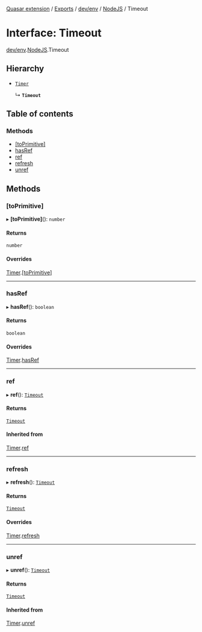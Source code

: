[Quasar extension](../index.md) / [Exports](../modules.md) / [dev/env](../modules/dev_env.md) / [NodeJS](../modules/dev_env.NodeJS.md) / Timeout

# Interface: Timeout

[dev/env](../modules/dev_env.md).[NodeJS](../modules/dev_env.NodeJS.md).Timeout

## Hierarchy

- [`Timer`](dev_env.NodeJS.Timer.md)

  ↳ **`Timeout`**

## Table of contents

### Methods

- [[toPrimitive]](dev_env.NodeJS.Timeout.md#[toprimitive])
- [hasRef](dev_env.NodeJS.Timeout.md#hasref)
- [ref](dev_env.NodeJS.Timeout.md#ref)
- [refresh](dev_env.NodeJS.Timeout.md#refresh)
- [unref](dev_env.NodeJS.Timeout.md#unref)

## Methods

### [toPrimitive]

▸ **[toPrimitive]**(): `number`

#### Returns

`number`

#### Overrides

[Timer](dev_env.NodeJS.Timer.md).[[toPrimitive]](dev_env.NodeJS.Timer.md#[toprimitive])

___

### hasRef

▸ **hasRef**(): `boolean`

#### Returns

`boolean`

#### Overrides

[Timer](dev_env.NodeJS.Timer.md).[hasRef](dev_env.NodeJS.Timer.md#hasref)

___

### ref

▸ **ref**(): [`Timeout`](dev_env.NodeJS.Timeout.md)

#### Returns

[`Timeout`](dev_env.NodeJS.Timeout.md)

#### Inherited from

[Timer](dev_env.NodeJS.Timer.md).[ref](dev_env.NodeJS.Timer.md#ref)

___

### refresh

▸ **refresh**(): [`Timeout`](dev_env.NodeJS.Timeout.md)

#### Returns

[`Timeout`](dev_env.NodeJS.Timeout.md)

#### Overrides

[Timer](dev_env.NodeJS.Timer.md).[refresh](dev_env.NodeJS.Timer.md#refresh)

___

### unref

▸ **unref**(): [`Timeout`](dev_env.NodeJS.Timeout.md)

#### Returns

[`Timeout`](dev_env.NodeJS.Timeout.md)

#### Inherited from

[Timer](dev_env.NodeJS.Timer.md).[unref](dev_env.NodeJS.Timer.md#unref)
